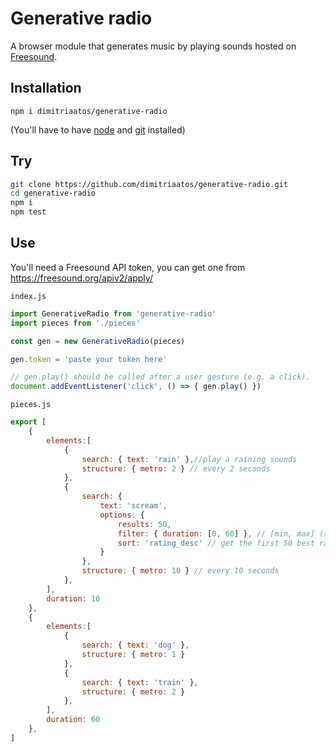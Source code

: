 # Generative radio

A browser module that generates music by playing sounds hosted on [Freesound](http://freesound.org/).

## Installation

`npm i dimitriaatos/generative-radio`

(You'll have to have [node](https://nodejs.org/) and [git](https://git-scm.com/downloads) installed)

## Try

```bash
git clone https://github.com/dimitriaatos/generative-radio.git
cd generative-radio
npm i
npm test
```

## Use

You'll need a Freesound API token, you can get one from <https://freesound.org/apiv2/apply/>

`index.js`

```javascript
import GenerativeRadio from 'generative-radio'
import pieces from './pieces'

const gen = new GenerativeRadio(pieces)

gen.token = 'paste your token here'

// gen.play() should be called after a user gesture (e.g. a click).
document.addEventListener('click', () => { gen.play() })
```

`pieces.js`

```javascript
export [
    {
        elements:[
            {
                search: { text: 'rain' },//play a raining sounds
                structure: { metro: 2 } // every 2 seconds
            },
            {
                search: {
                    text: 'scream',
                    options: {
                        results: 50,
                        filter: { duration: [0, 60] }, // [min, max] (seconds)
                        sort: 'rating_desc' // get the first 50 best rated sounds
                    }
                },
                structure: { metro: 10 } // every 10 seconds
            },
        ],
        duration: 10
    },
    {
        elements:[
            {
                search: { text: 'dog' },
                structure: { metro: 1 }
            },
            {
                search: { text: 'train' },
                structure: { metro: 2 }
            },
        ],
        duration: 60
    },
]
```